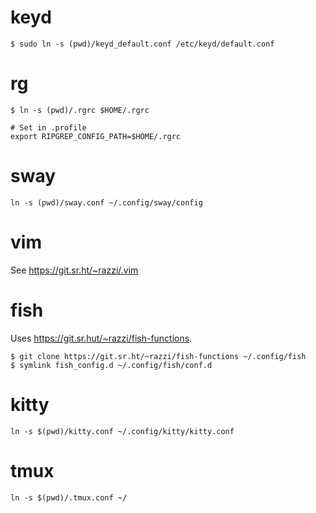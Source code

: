 # keyd

```
$ sudo ln -s (pwd)/keyd_default.conf /etc/keyd/default.conf
```

# rg

```
$ ln -s (pwd)/.rgrc $HOME/.rgrc

# Set in .profile
export RIPGREP_CONFIG_PATH=$HOME/.rgrc
```

# sway

```
ln -s (pwd)/sway.conf ~/.config/sway/config
```

# vim

See https://git.sr.ht/~razzi/.vim

# fish

Uses https://git.sr.hut/~razzi/fish-functions.

```
$ git clone https://git.sr.ht/~razzi/fish-functions ~/.config/fish
$ symlink fish_config.d ~/.config/fish/conf.d
```

# kitty

```
ln -s $(pwd)/kitty.conf ~/.config/kitty/kitty.conf
```

# tmux

```
ln -s $(pwd)/.tmux.conf ~/
```
